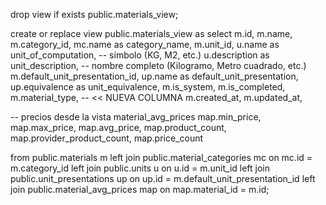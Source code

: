 drop view if exists public.materials_view;

create or replace view public.materials_view as
select
  m.id,
  m.name,
  m.category_id,
  mc.name as category_name,
  m.unit_id,
  u.name as unit_of_computation,     -- símbolo (KG, M2, etc.)
  u.description as unit_description, -- nombre completo (Kilogramo, Metro cuadrado, etc.)
  m.default_unit_presentation_id,
  up.name as default_unit_presentation,
  up.equivalence as unit_equivalence,
  m.is_system,
  m.is_completed,
  m.material_type,                   -- << NUEVA COLUMNA
  m.created_at,
  m.updated_at,

  -- precios desde la vista material_avg_prices
  map.min_price,
  map.max_price,
  map.avg_price,
  map.product_count,
  map.provider_product_count,
  map.price_count

from public.materials m
left join public.material_categories mc
  on mc.id = m.category_id
left join public.units u
  on u.id = m.unit_id
left join public.unit_presentations up
  on up.id = m.default_unit_presentation_id
left join public.material_avg_prices map
  on map.material_id = m.id;

